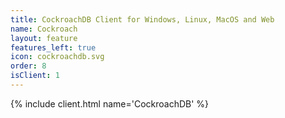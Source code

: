 ```yaml
---
title: CockroachDB Client for Windows, Linux, MacOS and Web
name: Cockroach
layout: feature
features_left: true
icon: cockroachdb.svg
order: 8
isClient: 1
---
```


{% include client.html name='CockroachDB' %}
